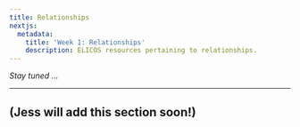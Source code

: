 ```yaml
---
title: Relationships
nextjs:
  metadata:
    title: 'Week 1: Relationships'
    description: ELICOS resources pertaining to relationships.
---
```


_Stay tuned ..._

---

## (Jess will add this section soon!)
